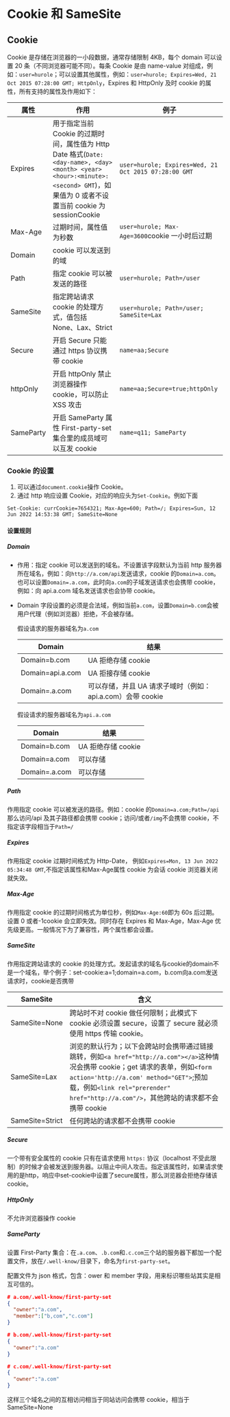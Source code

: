 # Cookie 和 SameSite

## Cookie

Cookie 是存储在浏览器的一小段数据，通常存储限制 4KB，每个 domain 可以设置 20 条（不同浏览器可能不同）。每条 Cookie 是由 name-value 对组成，例如：`user=hurole`；可以设置其他属性，例如：`user=hurole; Expires=Wed, 21 Oct 2015 07:28:00 GMT; HttpOnly`，Expires 和 HttpOnly 及时 cookie 的属性，所有支持的属性及作用如下：

| 属性      | 作用                                                                                                                                                                              | 例子                                                 |
| --------- | --------------------------------------------------------------------------------------------------------------------------------------------------------------------------------- | ---------------------------------------------------- |
| Expires   | 用于指定当前 Cookie 的过期时间，属性值为 Http Date 格式(`Date: <day-name>, <day> <month> <year> <hour>:<minute>:<second> GMT`)，如果值为 0 或者不设置当前 cookie 为 sessionCookie | `user=hurole; Expires=Wed, 21 Oct 2015 07:28:00 GMT` |
| Max-Age   | 过期时间，属性值为秒数                                                                                                                                                            | `user=hurole; Max-Age=3600`cookie 一小时后过期       |
| Domain    | cookie 可以发送到的域                                                                                                                                                             |                                                      |
| Path      | 指定 cookie 可以被发送的路径                                                                                                                                                      | `user=hurole; Path=/user`                            |
| SameSite  | 指定跨站请求 cookie 的处理方式，值包括 None、Lax、Strict                                                                                                                          | `user=hurole; Path=/user; SameSite=Lax`              |
| Secure    | 开启 Secure 只能通过 https 协议携带 cookie                                                                                                                                        | `name=aa;Secure`                                     |
| httpOnly  | 开启 httpOnly 禁止浏览器操作 cookie，可以防止 XSS 攻击                                                                                                                            | `name=aa;Secure=true;httpOnly`                       |
| SameParty | 开启 SameParty 属性 First-party-set 集合里的成员域可以互发 cookie                                                                                                                 | `name=q11; SameParty`                                |

### Cookie 的设置

1. 可以通过`document.cookie`操作 Cookie。
2. 通过 http 响应设置 Cookie，对应的响应头为`Set-Cookie`。例如下面

```http
Set-Cookie: currCookie=7654321; Max-Age=600; Path=/; Expires=Sun, 12 Jun 2022 14:53:38 GMT; SameSite=None
```

#### 设置规则

##### Domain

- 作用：指定 cookie 可以发送到的域名。不设置该字段默认为当前 http 服务器所在域名，例如：向`http://a.com/api`发送请求，cookie 的`Domain=a.com`。也可以设置`Domain=.a.com`，此时向`a.com`的子域发送请求也会携带 cookie，例如：向 api.a.com 域名发送请求也会协带 cookie。

- Domain 字段设置的必须是合法域，例如当前`a.com`，设置`Domain=b.com`会被用户代理（例如浏览器）拒绝，不会被存储。

  假设请求的服务器域名为`a.com`

  | Domain           | 结果                                                       |
  | ---------------- | ---------------------------------------------------------- |
  | Domain=b.com     | UA 拒绝存储 cookie                                         |
  | Domain=api.a.com | UA 拒接存储 cookie                                         |
  | Domain=.a.com    | 可以存储，并且 UA 请求子域时（例如：api.a.com）会带 cookie |

  假设请求的服务器域名为`api.a.com`

  | Domain        | 结果               |
  | ------------- | ------------------ |
  | Domain=b.com  | UA 拒绝存储 cookie |
  | Domain=a.com  | 可以存储           |
  | Domain=.a.com | 可以存储           |

##### Path

作用指定 cookie 可以被发送的路径。例如：cookie 的`Domain=a.com;Path=/api`那么访问/api 及其子路径都会携带 cookie；访问/或者`/img`不会携带 cookie，不指定该字段相当于`Path=/`

##### Expires

作用指定 cookie 过期时间格式为 Http-Date， 例如`Expires=Mon, 13 Jun 2022 05:34:48 GMT`,不指定该属性和Max-Age属性 cookie 为会话 cookie 浏览器关闭就失效。

##### Max-Age

作用指定 cookie 的过期时间格式为单位秒，例如`Max-Age:60`即为 60s 后过期。设置 0 或者-1cookie 会立即失效。同时存在 Expires 和 Max-Age，Max-Age 优先级更高。一般情况下为了兼容性，两个属性都会设置。

##### SameSite

作用指定跨站请求的 cookie 的处理方式。发起请求的域名与cookie的domain不是一个域名，举个例子：set-cookie:a=1;domain=a.com，b.com向a.com发送请求时，cookie是否携带

| SameSite        | 含义                                                         |
| --------------- | ------------------------------------------------------------ |
| SameSite=None   | 跨站时不对 cookie 做任何限制；此模式下 cookie 必须设置 secure，设置了 secure 就必须使用 https 传输 cookie。 |
| SameSite=Lax    | 浏览的默认行为；以下会跨站时会携带通过链接跳转，例如`<a href="http://a.com"></a>`这种情况会携带 cookie；get 请求的表单，例如`<form action='http://a.com' method="GET">`;预加载，例如`<link rel="prerender" href="http://a.com"/>`，其他跨站的请求都不会携带 cookie |
| SameSite=Strict | 任何跨站的请求都不会携带 cookie                              |

##### Secure

一个带有安全属性的 cookie 只有在请求使用 `https:` 协议（localhost 不受此限制）的时候才会被发送到服务器。以阻止中间人攻击。指定该属性时，如果请求使用的是http，响应中set-cookie中设置了secure属性，那么浏览器会拒绝存储该cookie。

##### HttpOnly

不允许浏览器操作 cookie

##### SameParty

设置 First-Party 集合：在`.a.com`、`.b.com`和`.c.com`三个站的服务器下都加一个配置文件，放在`/.well-know/`目录下，命名为`first-party-set`。

配置文件为 json 格式，包含：ower 和 member 字段，用来标识哪些站其实是相互可信的。

```json
# a.com/.well-know/first-party-set
{
  "owner":"a.com",
  "member":["b,com","c.com"]
}
```

```json
# b.com/.well-know/first-party-set
{
  "owner":"a.com"
}
```

```json
# c.com/.well-know/first-party-set
{
  "owner":"a.com"
}
```

这样三个域名之间的互相访问相当于同站访问会携带 cookie，相当于 SameSite=None
